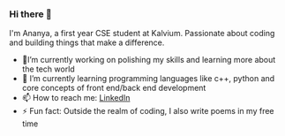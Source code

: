 ### Hi there 👋
I'm Ananya, a first year CSE student at Kalvium.
Passionate about coding and building things that make a difference.

- 🔭I’m currently working on polishing my skills and learning more about the tech world
- 🌱 I’m currently learning programming languages like c++, python and core concepts of front end/back end development
- 📫 How to reach me: [LinkedIn](https://www.linkedin.com/in/ananya-tewari-448b6b229/)
- ⚡ Fun fact: Outside the realm of coding, I also write poems in my free time 
